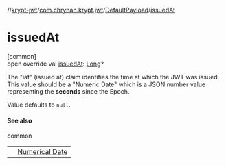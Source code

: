 //[krypt-jwt](../../../index.md)/[com.chrynan.krypt.jwt](../index.md)/[DefaultPayload](index.md)/[issuedAt](issued-at.md)

# issuedAt

[common]\
open override val [issuedAt](issued-at.md): [Long](https://kotlinlang.org/api/latest/jvm/stdlib/kotlin/-long/index.html)?

The &quot;iat&quot; (issued at) claim identifies the time at which the JWT was issued. This value should be a &quot;Numeric Date&quot; which is a JSON number value representing the **seconds** since the Epoch.

Value defaults to `null`.

#### See also

common

| | |
|---|---|
|  | [Numerical Date](https://www.rfc-editor.org/rfc/rfc7519#section-2) |
